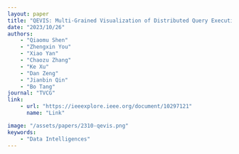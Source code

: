 ```yaml
---
layout: paper
title: "QEVIS: Multi-Grained Visualization of Distributed Query Execution"
date: "2023/10/26"
authors: 
    - "Qiaomu Shen"
    - "Zhengxin You"
    - "Xiao Yan"
    - "Chaozu Zhang"
    - "Ke Xu"
    - "Dan Zeng"
    - "Jianbin Qin"
    - "Bo Tang"
journal: "TVCG"
link:
    - url: "https://ieeexplore.ieee.org/document/10297121"
      name: "Link"

image: "/assets/papers/2310-qevis.png"
keywords:
    - "Data Intelligences"
---
```


<!-- 
Speech Technology  
Generative AI 
Multimodal AI  
Embodied Intelligence 
AI Safety  
Medical AI 
Data Intelligence-->